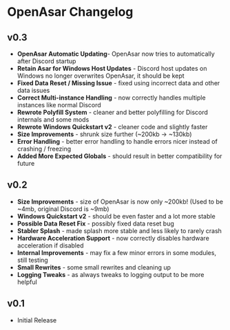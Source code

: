 # OpenAsar Changelog

## v0.3
- **OpenAsar Automatic Updating**- OpenAsar now tries to automatically after Discord startup
- **Retain Asar for Windows Host Updates** - Discord host updates on Windows no longer overwrites OpenAsar, it should be kept
- **Fixed Data Reset / Missing Issue** - fixed using incorrect data and other data issues
- **Correct Multi-instance Handling** - now correctly handles multiple instances like normal Discord
- **Rewrote Polyfill System** - cleaner and better polyfilling for Discord internals and some mods
- **Rewrote Windows Quickstart v2** - cleaner code and slightly faster
- **Size Improvements** - shrunk size further (~200kb -> ~130kb)
- **Error Handling** - better error handling to handle errors nicer instead of crashing / freezing
- **Added More Expected Globals** - should result in better compatibility for future

## v0.2
- **Size Improvements** - size of OpenAsar is now only ~200kb! (Used to be ~4mb, original Discord is ~9mb)
- **Windows Quickstart v2** - should be even faster and a lot more stable
- **Possible Data Reset Fix** - possibly fixed data reset bug
- **Stabler Splash** - made splash more stable and less likely to rarely crash
- **Hardware Acceleration Support** - now correctly disables hardware acceleration if disabled
- **Internal Improvements** - may fix a few minor errors in some modules, still testing
- **Small Rewrites** - some small rewrites and cleaning up
- **Logging Tweaks** - as always tweaks to logging output to be more helpful

## v0.1
- Initial Release